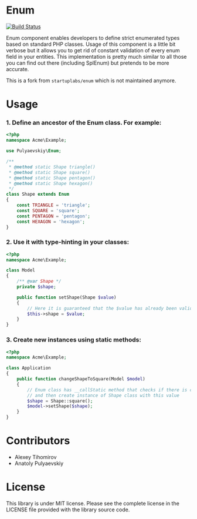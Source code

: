 Enum
==========================

[![Build Status](https://travis-ci.org/pulyaevskiy/Enum.svg?branch=master)](https://travis-ci.org/pulyaevskiy/Enum)

Enum component enables developers to define strict enumerated types based on standard PHP classes.
Usage of this component is a little bit verbose but it allows you to get rid of constant validation of every enum field in your entities.
This implementation is pretty much similar to all those you can find out there (including SplEnum) but pretends to be more accurate.

This is a fork from `startuplabs/enum` which is not maintained anymore. 

Usage
=====

### 1. Define an ancestor of the Enum class. For example:

```php
<?php
namespace Acme\Example;

use Pulyaevskiy\Enum;

/**
 * @method static Shape triangle()
 * @method static Shape square()
 * @method static Shape pentagon()
 * @method static Shape hexagon()
 */
class Shape extends Enum 
{
    const TRIANGLE = 'triangle';
    const SQUARE = 'square';
    const PENTAGON = 'pentagon';
    const HEXAGON = 'hexagon';
}
```

### 2. Use it with type-hinting in your classes:

```php
<?php
namespace Acme\Example;

class Model 
{
    /** @var Shape */
    private $shape;

    public function setShape(Shape $value)
    {
        // Here it is guaranteed that the $value has already been validated
        $this->shape = $value;
    }
}
```

### 3. Create new instances using static methods:

```php
<?php
namespace Acme\Example;

class Application 
{
    public function changeShapeToSquare(Model $model)
    {
        // Enum class has __callStatic method that checks if there is constant with name of called function
        // and then create instance of Shape class with this value
        $shape = Shape::square();
        $model->setShape($shape);
    }
}
```

Contributors
============

* Alexey Tihomirov
* Anatoly Pulyaevskiy

License
=======

This library is under MIT license. Please see the complete license in the LICENSE file provided with the library source code.

